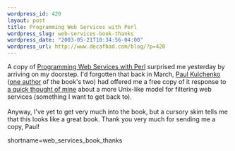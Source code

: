 ```yaml
--- 
wordpress_id: 420
layout: post
title: Programming Web Services with Perl
wordpress_slug: web-services-book-thanks
wordpress_date: "2003-05-21T10:34:56-04:00"
wordpress_url: http://www.decafbad.com/blog/?p=420
---
```

A copy of <a href="http://www.oreilly.com/catalog/pwebserperl/">Programming Web Services with Perl</a>
surprised me yesterday by arriving on my doorstep.  I'd forgotten that back in March,
<a href="http://www.kulchenko.com/">Paul Kulchenko</a>
(<a href="http://www.oreillynet.com/cs/catalog/view/au/208">one author</a>
of the book's two) had offered me a free copy of it response to
<a href="http://www.decafbad.com/blog/tech/web_service_pipelines.html" target="_top">a quick thought of mine</a> about
a more Unix-like model for filtering web services (something I want to get back to).
<br /><br />
Anyway, I've yet to get very much into the book, but a cursory skim tells me
that this looks like a great book.  Thank you very much for sending me a copy, Paul!
<!--more-->
shortname=web_services_book_thanks
